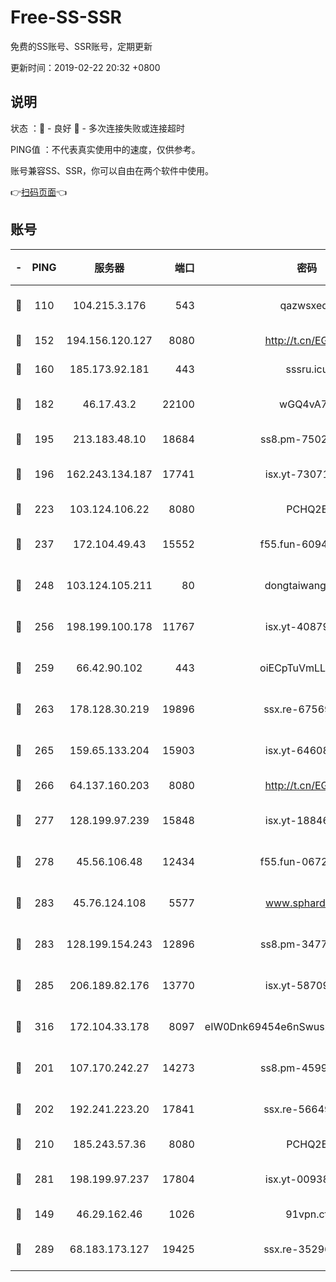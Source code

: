 # Free-SS-SSR

免费的SS账号、SSR账号，定期更新

更新时间：2019-02-22 20:32 +0800

## 说明

状态     ：🙂 - 良好 🙁 - 多次连接失败或连接超时

PING值   ：不代表真实使用中的速度，仅供参考。

账号兼容SS、SSR，你可以自由在两个软件中使用。

👉[扫码页面](https://liesauer.github.io/free-ss-ssr.github.io/)👈

## 账号

|-|PING|服务器|端口|密码|加密方式|区域|
|:----:|:----:|:-----:|-----:|:----:|:----:|:----:|
|🙂|110|104.215.3.176|543|qazwsxedc|aes-256-gcm|JP|
|🙂|152|194.156.120.127|8080|http://t.cn/EGJIyrl|rc4-md5|RU|
|🙂|160|185.173.92.181|443|sssru.icu|rc4-md5|RU|
|🙂|182|46.17.43.2|22100|wGQ4vA7D|aes-256-gcm|RU|
|🙂|195|213.183.48.10|18684|ss8.pm-75023090|rc4-md5|RU|
|🙂|196|162.243.134.187|17741|isx.yt-73071395|aes-256-cfb|US|
|🙂|223|103.124.106.22|8080|PCHQ2E|rc4-md5|CN|
|🙂|237|172.104.49.43|15552|f55.fun-60946179|aes-256-cfb|SG|
|🙂|248|103.124.105.211|80|dongtaiwang.com|aes-256-cfb|US|
|🙂|256|198.199.100.178|11767|isx.yt-40879146|aes-256-cfb|US|
|🙂|259|66.42.90.102|443|oiECpTuVmLLxk4Ts|aes-256-cfb|US|
|🙂|263|178.128.30.219|19896|ssx.re-67569628|aes-256-cfb|SG|
|🙂|265|159.65.133.204|15903|isx.yt-64608390|aes-256-cfb|SG|
|🙂|266|64.137.160.203|8080|http://t.cn/EGJIyrl|rc4-md5|CA|
|🙂|277|128.199.97.239|15848|isx.yt-18846898|aes-256-cfb|SG|
|🙂|278|45.56.106.48|12434|f55.fun-06722136|aes-256-cfb|US|
|🙂|283|45.76.124.108|5577|www.sphard.com|aes-256-cfb|AU|
|🙂|283|128.199.154.243|12896|ss8.pm-34775520|aes-256-cfb|SG|
|🙂|285|206.189.82.176|13770|isx.yt-58709121|aes-256-cfb|SG|
|🙂|316|172.104.33.178|8097|eIW0Dnk69454e6nSwuspv9DmS201tQ0D|aes-256-cfb|SG|
|🙂|201|107.170.242.27|14273|ss8.pm-45999497|aes-256-cfb|US|
|🙂|202|192.241.223.20|17841|ssx.re-56649667|aes-256-cfb|US|
|🙂|210|185.243.57.36|8080|PCHQ2E|rc4-md5|US|
|🙂|281|198.199.97.237|17804|isx.yt-00938684|aes-256-cfb|US|
|🙁|149|46.29.162.46|1026|91vpn.cf|rc4-md5|RU|
|🙁|289|68.183.173.127|19425|ssx.re-35296250|aes-256-cfb|US|
